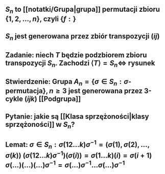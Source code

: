 ## $S_n$ to [[notatki/Grupa|grupa]] **permutacji** zbioru $\{1,2,\dots,n\}$, czyli $\{f:\}$
## $S_n$ jest generowana przez zbiór **transpozycji** $(ij)$
## **Zadanie**: niech $T$ będzie podzbiorem zbioru transpozycji $S_n$. Zachodzi $\langle T\rangle=S_n \iff$ rysunek
## **Stwierdzenie**: Grupa $A_n=\{\sigma\in S_n: \sigma \text{- permutacja}\}, n\geq3$ jest generowana przez 3-cykle $(ijk)$ [[Podgrupa]]
## **Pytanie**: jakie są [[Klasa sprzężoności|klasy sprzężoności]] w $S_n$?
## **Lemat**: $\sigma\in S_n:\sigma(12\dots k)\sigma^{-1}=(\sigma(1),\sigma(2),\dots,\sigma(k))$ $(\sigma(12\dots k)\sigma^{-1})(\sigma(i))=\sigma(1\dots k)(i)=\sigma(i+1)$ $\sigma(\dots)(\dots)(\dots)\sigma^{-1} = \sigma(\dots)\sigma^{-1}\dots\sigma(\dots)\sigma^{-1}$

